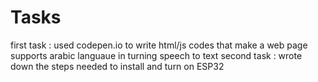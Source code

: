 # Tasks
 first task : used codepen.io to write html/js codes that make a web page supports arabic languaue in turning speech to text 
 second task : wrote down the steps needed to install and turn on ESP32 
